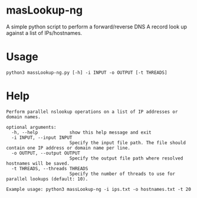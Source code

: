 # masLookup-ng
A simple python script to perform a forward/reverse DNS A record look up against a list of IPs/hostnames.

# Usage
```
python3 massLookup-ng.py [-h] -i INPUT -o OUTPUT [-t THREADS]
```

# Help
```
Perform parallel nslookup operations on a list of IP addresses or domain names.

optional arguments:
  -h, --help            show this help message and exit
  -i INPUT, --input INPUT
                        Specify the input file path. The file should contain one IP address or domain name per line.
  -o OUTPUT, --output OUTPUT
                        Specify the output file path where resolved hostnames will be saved.
  -t THREADS, --threads THREADS
                        Specify the number of threads to use for parallel lookups (default: 10).

Example usage: python3 massLookup-ng -i ips.txt -o hostnames.txt -t 20
```
